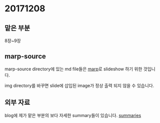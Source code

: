 # 20171208

## 맡은 부분

8장~9장

## marp-source

marp-source directory에 있는 md file들은 [marp](https://yhatt.github.io/marp/)로 slideshow 하기 위한 것입니다.

img directory를 바꾸면 slide에 삽입된 image가 정상 출력 되지 않을 수 있습니다.

## 외부 자료

blog에 제가 맡은 부분의 보다 자세한 summary들이 있습니다.
[summaries](https://march23hare.github.io/categories/book-study/http-network-basic/)